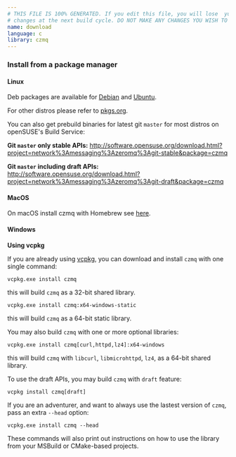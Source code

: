 ```yaml
---
# THIS FILE IS 100% GENERATED. If you edit this file, you will lose  your
# changes at the next build cycle. DO NOT MAKE ANY CHANGES YOU WISH TO KEEP.
name: download
language: c
library: czmq
---
```


### Install from a package manager

#### Linux

Deb packages are available for [Debian](https://packages.debian.org/search?searchon=sourcenames&keywords=czmq) and [Ubuntu](https://packages.ubuntu.com/search?searchon=sourcenames&keywords=czmq).

For other distros please refer to [pkgs.org](https://pkgs.org/download/czmq).

You can also get prebuild binaries for latest git `master` for most distros on openSUSE's Build Service:

**Git `master` only stable APIs:** http://software.opensuse.org/download.html?project=network%3Amessaging%3Azeromq%3Agit-stable&package=czmq

**Git `master` including draft APIs:** http://software.opensuse.org/download.html?project=network%3Amessaging%3Azeromq%3Agit-draft&package=czmq

#### MacOS

On macOS install czmq with Homebrew see [here](https://formulae.brew.sh/formula/czmq).

#### Windows

**Using vcpkg**

If you are already using [vcpkg](https://github.com/Microsoft/vcpkg/), you can download and install `czmq` with one single command:
```
vcpkg.exe install czmq
```
this will build `czmq` as a 32-bit shared library.
```
vcpkg.exe install czmq:x64-windows-static
```
this will build `czmq` as a 64-bit static library.

You may also build `czmq` with one or more optional libraries:
```
vcpkg.exe install czmq[curl,httpd,lz4]:x64-windows
```
this will build `czmq` with `libcurl`, `libmicrohttpd`, `lz4`, as a 64-bit shared library.

To use the draft APIs, you may build `czmq` with `draft` feature:
```
vcpkg install czmq[draft]
```

If you are an adventurer, and want to always use the lastest version of `czmq`, pass an extra `--head` option:
```
vcpkg.exe install czmq --head
```

These commands will also print out instructions on how to use the library from your MSBuild or CMake-based projects.

